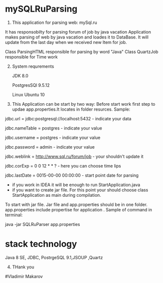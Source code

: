 # mySQLRuParsing

 1. This application for parsing web: mySql.ru
 
 It has responsobilty for parsing forum of job by java vacation
 Application makes parsing of web by java vacation and loades it to DataBase.
 It will update from the last day when we received new Item for job.
 
 Class ParsingHTML responsible for parsing by word "Java"
 Class QuartzJob responsible for Time work
 
 2. System requrements
 
    JDK 8.0
    
    PostgresSQl 9.5.12
    
    Linux Ubuntu 10
    
 3. This Application can be start by two way:
 Before start work first step to updae app.properties.It locates in folder resurces.
 Sample:
 
jdbc.url = jdbc:postgresql://localhost:5432 - indicate your data

jdbc.nameTable = postgres - indicate your value

jdbc.username = postgres - indicate your value

jdbc.password = admin - indicate your value

jdbc.weblink = http://www.sql.ru/forum/job - your shouldn't update it

jdbc.corExp = 0 0 12 * * ? - here you can choose time lips

jdbc.lastDate = 0015-00-00 00:00:00  -  start point date for parsing
 
 - if you work in IDEA it will be enough to run StartApplication.java
 - if you want to create jar file. For this point your should choose class StartApplication as main during compilation.
 
 To start with jar file. Jar file and app.properties should be in one folder.
 app.properties include propertise for application .
 Sample of command in terminal:
 
 java -jar SQLRuParser app.properties
 
 # stack technology
 Java 8 SE, JDBC, PostrgeSQL 9.1,JSOUP ,Quartz
 
 4. THank you
 
 #Vladimir Makarov
 
    

